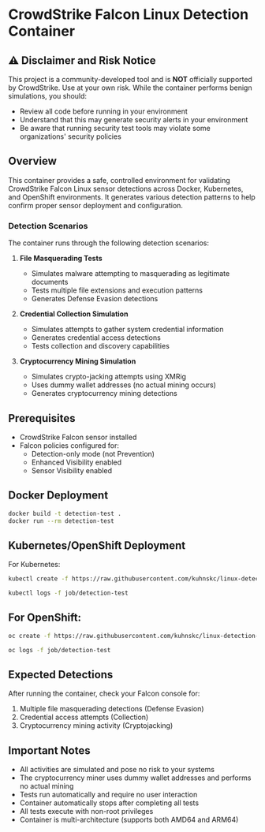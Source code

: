 # CrowdStrike Falcon Linux Detection Container

## ⚠️ Disclaimer and Risk Notice
This project is a community-developed tool and is **NOT** officially supported by CrowdStrike. Use at your own risk. While the container performs benign simulations, you should:
- Review all code before running in your environment
- Understand that this may generate security alerts in your environment
- Be aware that running security test tools may violate some organizations' security policies

## Overview
This container provides a safe, controlled environment for validating CrowdStrike Falcon Linux sensor detections across Docker, Kubernetes, and OpenShift environments. It generates various detection patterns to help confirm proper sensor deployment and configuration.

### Detection Scenarios
The container runs through the following detection scenarios:

1. **File Masquerading Tests**
   - Simulates malware attempting to masquerading as legitimate documents
   - Tests multiple file extensions and execution patterns
   - Generates Defense Evasion detections

2. **Credential Collection Simulation**
   - Simulates attempts to gather system credential information
   - Generates credential access detections
   - Tests collection and discovery capabilities

3. **Cryptocurrency Mining Simulation**
   - Simulates crypto-jacking attempts using XMRig
   - Uses dummy wallet addresses (no actual mining occurs)
   - Generates cryptocurrency mining detections

## Prerequisites
- CrowdStrike Falcon sensor installed
- Falcon policies configured for:
  - Detection-only mode (not Prevention)
  - Enhanced Visibility enabled
  - Sensor Visibility enabled

## Docker Deployment
```bash
docker build -t detection-test .
docker run --rm detection-test
```

## Kubernetes/OpenShift Deployment
For Kubernetes:
```bash
kubectl create -f https://raw.githubusercontent.com/kuhnskc/linux-detection-container/main/deployments/job.yaml
```
```bash
kubectl logs -f job/detection-test
```

## For OpenShift:
```bash
oc create -f https://raw.githubusercontent.com/kuhnskc/linux-detection-container/main/deployments/job.yaml
```
```bash
oc logs -f job/detection-test
```

## Expected Detections
After running the container, check your Falcon console for:
1. Multiple file masquerading detections (Defense Evasion)
2. Credential access attempts (Collection)
3. Cryptocurrency mining activity (Cryptojacking)

## Important Notes
- All activities are simulated and pose no risk to your systems
- The cryptocurrency miner uses dummy wallet addresses and performs no actual mining
- Tests run automatically and require no user interaction
- Container automatically stops after completing all tests
- All tests execute with non-root privileges
- Container is multi-architecture (supports both AMD64 and ARM64)
